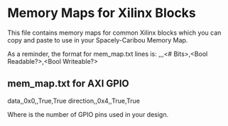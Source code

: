 # Memory Maps for Xilinx Blocks 

This file contains memory maps for common Xilinx blocks which you can copy and paste to use in your Spacely-Caribou Memory Map.

As a reminder, the format for mem_map.txt lines is:
<register name>,<IP Base Address>,<Register Address Offset>,<# Bits>,<Bool Readable?>,<Bool Writeable?>

## mem_map.txt for AXI GPIO
data,<BASE>,0x0,<GPIO Pins>,True,True
direction,<BASE>,0x4,<GPIO Pins>,True,True

Where <GPIO Pins> is the number of GPIO pins used in your design.